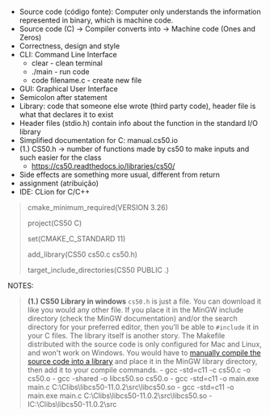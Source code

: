 - Source code (código fonte): Computer only understands the information represented in binary, which is machine code.
- Source code (C) -> Compiler converts into -> Machine code (Ones and Zeros)
- Correctness, design and style
- CLI: Command Line Interface
	- clear - clean terminal
	- ./main - run code
	- code filename.c - create new file
- GUI: Graphical User Interface
- Semicolon after statement
- Library: code that someone else wrote (third party code), header file is what that declares it to exist
- Header files (stdio.h) contain info about the function in the standard I/O library
- Simplified documentation for C: manual.cs50.io
- (1.) CS50.h -> number of functions made by cs50 to make inputs and such easier for the class
	- https://cs50.readthedocs.io/libraries/cs50/
- Side effects are something more usual, different from return
- assignment (atribuição)
- IDE: CLion for C/C++
>	cmake_minimum_required(VERSION 3.26)
>	
>	project(CS50 C)
>	
>	set(CMAKE_C_STANDARD 11)
>	
>	add_library(CS50 cs50.c cs50.h)
>	
>	target_include_directories(CS50 PUBLIC .)

NOTES:

> **(1.) CS50 Library in windows**
> `cs50.h` is just a file. You can download it like you would any other file. If you place it in the MinGW include directory (check the MinGW documentation) and/or the search directory for your preferred editor, then you'll be able to `#include` it in your C files.
	The library itself is another story. The Makefile distributed with the source code is only configured for Mac and Linux, and won't work on Windows. You would have to [manually compile the source code into a library](https://www.codeproject.com/Articles/84461/MinGW-Static-and-Dynamic-Libraries) and place it in the MinGW library directory, then add it to your compile commands.
	- gcc -std=c11 -c cs50.c -o cs50.o
	- gcc -shared -o libcs50.so cs50.o
	- gcc -std=c11 -o main.exe main.c C:\Clibs\libcs50-11.0.2\src\libcs50.so
	- gcc -std=c11 -o main.exe main.c C:\Clibs\libcs50-11.0.2\src\libcs50.so -IC:\Clibs\libcs50-11.0.2\src